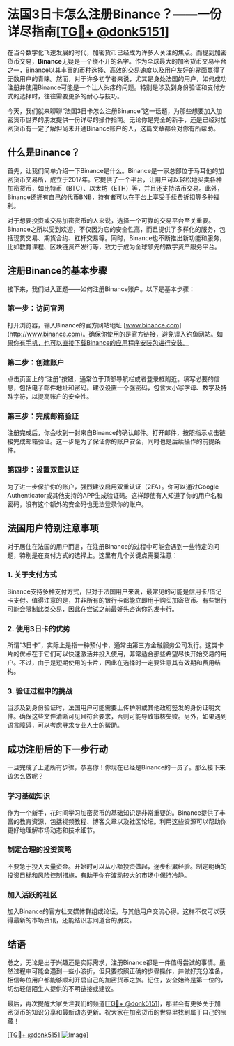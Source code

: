 # 法国3日卡怎么注册Binance？——一份详尽指南[[TG💪+ @donk5151](https://t.me/s/donk5151)]

在当今数字化飞速发展的时代，加密货币已经成为许多人关注的焦点。而提到加密货币交易，**Binance**无疑是一个绕不开的名字。作为全球最大的加密货币交易平台之一，Binance以其丰富的币种选择、高效的交易速度以及用户友好的界面赢得了无数用户的青睐。然而，对于许多初学者来说，尤其是身处法国的用户，如何成功注册并使用Binance可能是一个让人头疼的问题。特别是涉及到身份验证和支付方式的选择时，往往需要更多的耐心与技巧。

今天，我们就来聊聊“法国3日卡怎么注册Binance”这一话题，为那些想要加入加密货币世界的朋友提供一份详尽的操作指南。无论你是完全的新手，还是已经对加密货币有一定了解但尚未开通Binance账户的人，这篇文章都会对你有所帮助。

## 什么是Binance？

首先，让我们简单介绍一下Binance是什么。Binance是一家总部位于马耳他的加密货币交易所，成立于2017年。它提供了一个平台，让用户可以轻松地买卖各种加密货币，如比特币（BTC）、以太坊（ETH）等，并且还支持法币交易。此外，Binance还拥有自己的代币BNB，持有者可以在平台上享受手续费折扣等多种福利。

对于想要投资或交易加密货币的人来说，选择一个可靠的交易平台至关重要。Binance之所以受到欢迎，不仅因为它的安全性高，而且提供了多样化的服务，包括现货交易、期货合约、杠杆交易等。同时，Binance也不断推出新功能和服务，比如教育课程、区块链资产发行等，致力于成为全球领先的数字资产服务平台。

## 注册Binance的基本步骤

接下来，我们进入正题——如何注册Binance账户。以下是基本步骤：

### 第一步：访问官网
打开浏览器，输入Binance的官方网站地址 [www.binance.com](http://www.binance.com)。确保你使用的是官方链接，避免误入钓鱼网站。如果你有手机，也可以直接下载Binance的应用程序安装包进行安装。

### 第二步：创建账户
点击页面上的“注册”按钮，通常位于顶部导航栏或者登录框附近。填写必要的信息，包括电子邮件地址和密码。建议设置一个强密码，包含大小写字母、数字及特殊字符，以提高账户的安全性。

### 第三步：完成邮箱验证
注册完成后，你会收到一封来自Binance的确认邮件。打开邮件，按照指示点击链接完成邮箱验证。这一步是为了保证你的账户安全，同时也是后续操作的前提条件。

### 第四步：设置双重认证
为了进一步保护你的账户，强烈建议启用双重认证（2FA）。你可以通过Google Authenticator或其他支持的APP生成验证码。这样即使有人知道了你的用户名和密码，没有这个额外的安全码也无法登录你的账户。

## 法国用户特别注意事项

对于居住在法国的用户而言，在注册Binance的过程中可能会遇到一些特定的问题，特别是在支付方式的选择上。这里有几个关键点需要注意：

### 1. 关于支付方式
Binance支持多种支付方式，但对于法国用户来说，最常见的可能是信用卡/借记卡支付。值得注意的是，并非所有的银行卡都能立即用于购买加密货币。有些银行可能会限制此类交易，因此在尝试之前最好先咨询你的发卡行。

### 2. 使用3日卡的优势
所谓“3日卡”，实际上是指一种预付卡，通常由第三方金融服务公司发行。这类卡片的优点在于它们可以快速激活并投入使用，非常适合那些希望尽快开始交易的用户。不过，由于是短期使用的卡片，因此在选择时一定要注意其有效期和费用结构。

### 3. 验证过程中的挑战
当涉及到身份验证时，法国用户可能需要上传护照或其他政府签发的身份证明文件。确保这些文件清晰可见且符合要求，否则可能导致审核失败。另外，如果遇到语言障碍，可以考虑寻求专业人士的帮助。

## 成功注册后的下一步行动

一旦完成了上述所有步骤，恭喜你！你现在已经是Binance的一员了。那么接下来该怎么做呢？

### 学习基础知识
作为一个新手，花时间学习加密货币的基础知识是非常重要的。Binance提供了丰富的教育资源，包括视频教程、博客文章以及社区论坛。利用这些资源可以帮助你更好地理解市场动态和技术细节。

### 制定合理的投资策略
不要急于投入大量资金。开始时可以从小额投资做起，逐步积累经验。制定明确的投资目标和风险控制措施，有助于你在波动较大的市场中保持冷静。

### 加入活跃的社区
加入Binance的官方社交媒体群组或论坛，与其他用户交流心得。这样不仅可以获得最新的市场资讯，还能结识志同道合的朋友。

## 结语

总之，无论是出于兴趣还是实际需求，注册Binance都是一件值得尝试的事情。虽然过程中可能会遇到一些小波折，但只要按照正确的步骤操作，并做好充分准备，相信每位用户都能够顺利开启自己的加密货币之旅。记住，安全始终是第一位的，切勿轻信陌生人提供的不明链接或建议。

最后，再次提醒大家关注我们的频道[[TG💪+ @donk5151](https://t.me/s/donk5151)]，那里会有更多关于加密货币的知识分享和最新动态更新。祝大家在加密货币的世界里找到属于自己的宝藏！

[[TG💪+ @donk5151](https://t.me/s/donk5151) ![Image](https://i.postimg.cc/rwNCRYN7/Snipaste-2025-04-30-17-27-05.png)]